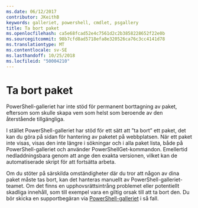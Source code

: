 ```yaml
---
ms.date: 06/12/2017
contributor: JKeithB
keywords: galleriet, powershell, cmdlet, psgallery
title: Ta bort paket
ms.openlocfilehash: ca5e68fcad52e4c7561d2c2b3858228652f22e0b
ms.sourcegitcommit: 98b7cfd8ad5718efa8e320526ca76c3cc4141d78
ms.translationtype: MT
ms.contentlocale: sv-SE
ms.lasthandoff: 10/25/2018
ms.locfileid: "50004210"
---
```

# <a name="deleting-packages"></a>Ta bort paket

PowerShell-galleriet har inte stöd för permanent borttagning av paket, eftersom som skulle skapa vem som helst som beroende av den återstående tillgängliga.

I stället PowerShell-galleriet har stöd för ett sätt att ”ta bort” ett paket, det kan du göra på sidan för hantering av paketet på webbplatsen.
När ett paket inte visas, visas den inte längre i sökningar och i alla paket lista, både på PowerShell-galleriet och använder PowerShellGet-kommandon.
Emellertid nedladdningsbara genom att ange den exakta versionen, vilket kan de automatiserade skript för att fortsätta arbeta.

Om du stöter på särskilda omständigheter där du tror att någon av dina paket måste tas bort, kan det hanteras manuellt av PowerShell-galleriet-teamet.
Om det finns en upphovsrättsintrång problemet eller potentiellt skadliga innehåll, som till exempel vara en giltig orsak till att ta bort den.
Du bör skicka en supportbegäran via [PowerShell-galleriet](http://www.PowerShellGallery.com) i så fall.
